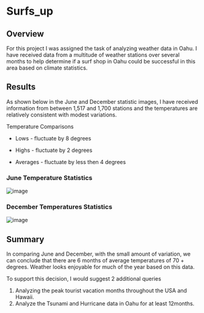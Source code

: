 # Surfs_up

## Overview
For this project I was assigned the task of analyzing weather data in Oahu. I have received data from a multitude of weather stations over several months to help determine if a surf shop in Oahu could be successful in this area based on climate statistics.


## Results
As shown below in the June and December statistic images, I have received information from between 1,517 and 1,700 stations and the temperatures are relatively consistent with modest variations.

Temperature Comparisons

* Lows - fluctuate by 8 degrees 

* Highs - fluctuate by 2 degrees

* Averages - fluctuate by less then 4 degrees
  
  
### June Temperature Statistics
![image](https://user-images.githubusercontent.com/93962390/151670877-f76892f4-1963-43f4-a72b-1b5b87c4ed4d.png)


### December Temperatures Statistics

![image](https://user-images.githubusercontent.com/93962390/151670856-d1421bca-baf8-460d-9263-5417c1816411.png)


## Summary
In comparing June and December, with the small amount of variation, we can conclude that there are 6 months of average temperatures of 70 + degrees. Weather looks enjoyable for much of the year based on this data.

To support this decision, I would suggest 2 additional queries
1)	Analyzing the peak tourist vacation months throughout the USA and Hawaii. 
2)	Analyze the Tsunami and Hurricane data in Oahu for at least 12months. 




